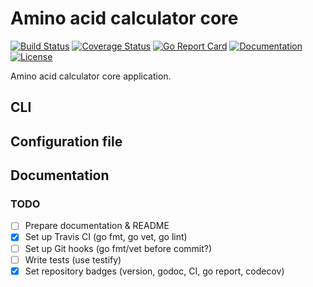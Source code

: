 # Amino acid calculator core 

[![Build Status](https://travis-ci.com/MaciejTe/amino-acid-calc-core.svg?branch=master)](https://travis-ci.com/MaciejTe/amino-acid-calc-core) 
[![Coverage Status](https://coveralls.io/repos/github/MaciejTe/amino-acid-calc-core/badge.svg?branch=master)](https://coveralls.io/github/MaciejTe/amino-acid-calc-core?branch=master)
[![Go Report Card](https://goreportcard.com/badge/github.com/MaciejTe/amino-acid-calc-core)](https://goreportcard.com/report/github.com/MaciejTe/amino-acid-calc-core)
[![Documentation](https://godoc.org/github.com/MaciejTe/amino-acid-calc-core?status.svg)](https://godoc.org/github.com/MaciejTe/amino-acid-calc-core)
[![License](https://img.shields.io/github/license/MaciejTe/amino-acid-calc-core.svg?maxAge=2592000)](https://godoc.org/github.com/MaciejTe/amino-acid-calc-core/LICENSE)


Amino acid calculator core application.

## CLI
## Configuration file
## Documentation


### TODO
- [ ] Prepare documentation & README
- [x] Set up Travis CI (go fmt, go vet, go lint)
- [ ] Set up Git hooks (go fmt/vet before commit?)
- [ ] Write tests (use testify)
- [x] Set repository badges (version, godoc, CI, go report, codecov)
